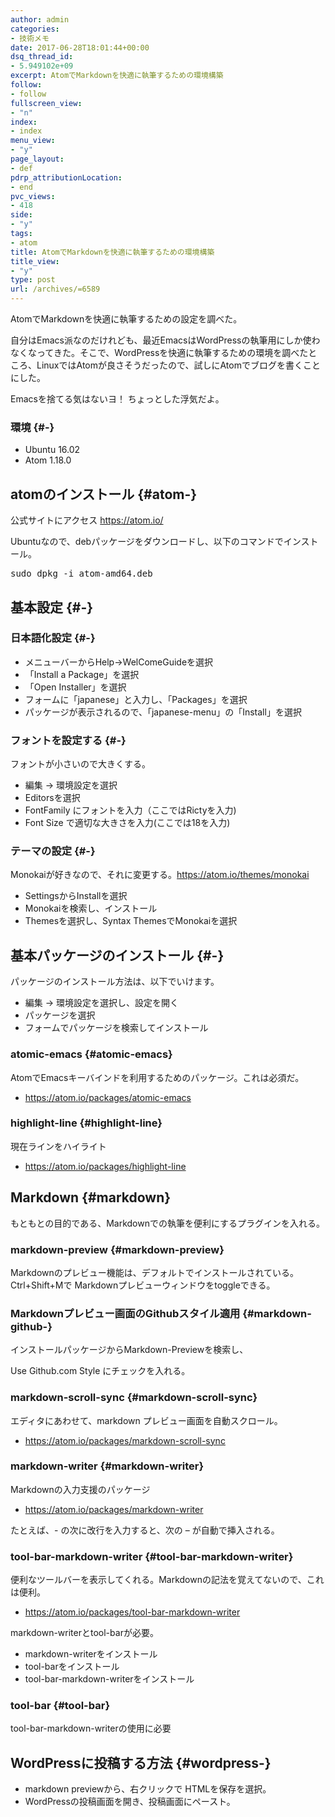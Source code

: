 ```yaml
---
author: admin
categories:
- 技術メモ
date: 2017-06-28T18:01:44+00:00
dsq_thread_id:
- 5.949102e+09
excerpt: AtomでMarkdownを快適に執筆するための環境構築
follow:
- follow
fullscreen_view:
- "n"
index:
- index
menu_view:
- "y"
page_layout:
- def
pdrp_attributionLocation:
- end
pvc_views:
- 418
side:
- "y"
tags:
- atom
title: AtomでMarkdownを快適に執筆するための環境構築
title_view:
- "y"
type: post
url: /archives/=6589
---
```


AtomでMarkdownを快適に執筆するための設定を調べた。

自分はEmacs派なのだけれども、最近EmacsはWordPressの執筆用にしか使わなくなってきた。そこで、WordPressを快適に執筆するための環境を調べたところ、LinuxではAtomが良さそうだったので、試しにAtomでブログを書くことにした。

Emacsを捨てる気はないヨ！ ちょっとした浮気だよ。

### 環境 {#-}

  * Ubuntu 16.02
  * Atom 1.18.0

## atomのインストール {#atom-}

公式サイトにアクセス <https://atom.io/>

Ubuntuなので、debパッケージをダウンロードし、以下のコマンドでインストール。

<pre class="editor-colors lang-text">sudo dpkg -i atom-amd64.deb
</pre>

## 基本設定 {#-}

### 日本語化設定 {#-}

  * メニューバーからHelp->WelComeGuideを選択
  * 「Install a Package」を選択
  * 「Open Installer」を選択
  * フォームに「japanese」と入力し、「Packages」を選択
  * パッケージが表示されるので、「japanese-menu」の「Install」を選択

### フォントを設定する {#-}

フォントが小さいので大きくする。

  * 編集 -> 環境設定を選択
  * Editorsを選択
  * FontFamily にフォントを入力（ここではRictyを入力)
  * Font Size で適切な大きさを入力(ここでは18を入力)

### テーマの設定 {#-}

Monokaiが好きなので、それに変更する。<https://atom.io/themes/monokai>

  * SettingsからInstallを選択
  * Monokaiを検索し、インストール
  * Themesを選択し、Syntax ThemesでMonokaiを選択

## 基本パッケージのインストール {#-}

パッケージのインストール方法は、以下でいけます。

  * 編集 -> 環境設定を選択し、設定を開く
  * パッケージを選択
  * フォームでパッケージを検索してインストール

### atomic-emacs {#atomic-emacs}

AtomでEmacsキーバインドを利用するためのパッケージ。これは必須だ。

  * <https://atom.io/packages/atomic-emacs>

### highlight-line {#highlight-line}

現在ラインをハイライト

  * <https://atom.io/packages/highlight-line>

## Markdown {#markdown}

もともとの目的である、Markdownでの執筆を便利にするプラグインを入れる。

### markdown-preview {#markdown-preview}

Markdownのプレビュー機能は、デフォルトでインストールされている。 Ctrl+Shift+Mで Markdownプレビューウィンドウをtoggleできる。

### Markdownプレビュー画面のGithubスタイル適用 {#markdown-github-}

インストールパッケージからMarkdown-Previewを検索し、
  
Use Github.com Style にチェックを入れる。

### markdown-scroll-sync {#markdown-scroll-sync}

エディタにあわせて、markdown プレビュー画面を自動スクロール。

  * <https://atom.io/packages/markdown-scroll-sync>

### markdown-writer {#markdown-writer}

Markdownの入力支援のパッケージ

  * <https://atom.io/packages/markdown-writer>

たとえば、- の次に改行を入力すると、次の &#8211; が自動で挿入される。

### tool-bar-markdown-writer {#tool-bar-markdown-writer}

便利なツールバーを表示してくれる。Markdownの記法を覚えてないので、これは便利。

  * <https://atom.io/packages/tool-bar-markdown-writer>

markdown-writerとtool-barが必要。

  * markdown-writerをインストール
  * tool-barをインストール
  * tool-bar-markdown-writerをインストール

### tool-bar {#tool-bar}

tool-bar-markdown-writerの使用に必要

## WordPressに投稿する方法 {#wordpress-}

  * markdown previewから、右クリックで HTMLを保存を選択。
  * WordPressの投稿画面を開き、投稿画面にペースト。